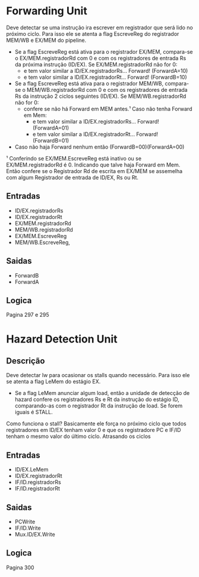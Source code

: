 Forwarding Unit
===============

Deve detectar se uma instrução ira escrever em registrador que será lido no próximo ciclo. Para isso ele se atenta a flag EscreveReg do registrador MEM/WB e EX/MEM do pipeline.
* Se a flag EscreveReg está ativa para o registrador EX/MEM, compara-se o EX/MEM.registradorRd com 0 e com os registradores de entrada Rs da próxima instrução (ID/EX). Se EX/MEM.registradorRd não for 0:
   * e tem valor similar a ID/EX.registradorRs... Forward! (ForwardA=10)
   * e tem valor similar a ID/EX.registradorRt... Forward! (ForwardB=10)
* Se a flag EscreveReg está ativa para o registrador MEM/WB, compara-se o MEM/WB.registradorRd com 0 e com os registradores de entrada Rs da instrução 2 ciclos seguintes (ID/EX). Se MEM/WB.registradorRd não for 0:
   * confere se não há Forward em MEM antes.¹ Caso não tenha Forward em Mem:
       * e tem valor similar a ID/EX.registradorRs... Forward! (ForwardA=01)
       * e tem valor similar a ID/EX.registradorRt... Forward! (ForwardB=01)
* Caso não haja Forward nenhum então (ForwardB=00)(ForwardA=00)

¹ Conferindo se EX/MEM.EscreveReg está inativo ou se EX/MEM.registradorRd é 0. Indicando que talve haja Forward em Mem. Então confere se o Registrador Rd de escrita em EX/MEM se assemelha com algum Registrador de entrada de ID/EX, Rs ou Rt.


Entradas
--------

* ID/EX.registradorRs
* ID/EX.registradorRt
* EX/MEM.registradorRd
* MEM/WB.registradorRd
* EX/MEM.EscreveReg
* MEM/WB.EscreveReg,

Saidas
------

* ForwardB
* ForwardA

Logica
------

Pagina 297 e 295

Hazard Detection Unit
=====================

Descrição
---------

Deve detectar lw para ocasionar os stalls quando necessário. Para isso ele se atenta a flag LeMem do estágio EX.

* Se a flag LeMem anunciar algum load, então a unidade de detecção de hazard confere os registradores Rs e Rt da instrução do estágio ID, comparando-as com o registrador Rt da instrução de load. Se forem iguais é STALL.

Como funciona o stall? Basicamente ele força no próximo ciclo que todos registradores em ID/EX tenham valor 0 e que os registradore PC e IF/ID tenham o mesmo valor do último ciclo. Atrasando os ciclos

Entradas
--------

* ID/EX.LeMem
* ID/EX.registradorRt
* IF/ID.registradorRs
* IF/ID.registradorRt

Saidas
------

* PCWrite
* IF/ID.Write
* Mux.ID/EX.Write

Logica
------

Pagina 300
